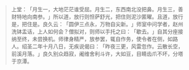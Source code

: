
> 上堂：​「月生一，大地茫茫谁受屈。月生二，东西南北没把鼻。月生三，善财特地向南参。​」所以道，放行则怛萨舒光，把住则泥沙匿曜。且道，放行是，把住是。良久云：​「圆伊三点永，万物自尖新。​」师室中问学者，赵州洗钵盂话，上人如何会？僧拟对，则师以手托之曰：​「歇去。​」自其分座接纳至终，未尝换机。师律身精严，放参罢，辄自作务，使令者在侧，如路人。绍圣二年十月八日，无疾说偈曰：​「昨夜三更，风雷忽作。云散长空，前溪月落。​」良久别众趋寂，阇维舍利斗许，大如豆，目睛齿爪不坏，分塔于京潭。
